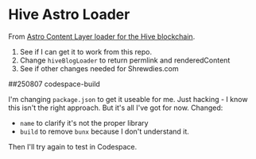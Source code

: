 # Hive Astro Loader

From [Astro Content Layer loader for the Hive blockchain](https://github.com/instytutfi/hive-astro-loader).

1. See if I can get it to work from this repo.
2. Change `hiveBlogLoader` to return permlink and renderedContent
3. See if other changes needed for Shrewdies.com

##250807 codespace-build

I'm changing `package.json` to get it useable for me. Just hacking - I know this isn't the right approach. But it's all I've got for now. Changed:

- `name` to clarify it's not the proper library
- `build` to remove `bunx` because I don't understand it.

Then I'll try again to test in Codespace.
